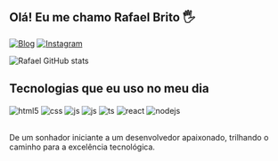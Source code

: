 ## Olá! Eu me chamo Rafael Brito 🖐️

[![Blog](https://img.shields.io/website?label=github.com/RafaTheMonk&style=for-the-badge&url=https://github.com/RafaTheMonk/)](https://github.com/RafaTheMonk)
[![Instagram](https://img.shields.io/badge/Instagram-E4405F?style=for-the-badge&logo=instagram&logoColor=white)](https://instagram.com/rafaelbritovaladares?igshid=MzNlNGNkZWQ4Mg==)


![Rafael GitHub stats](https://github-readme-stats.vercel.app/api?username=RafaTheMonk&show_icons=true&theme=dracula&count_private=true)

## Tecnologias que eu uso no meu dia

<div style="display: inline_block">
  <img align="center" alt="html5" src="https://img.shields.io/badge/HTML5-E34F26?style=for-the-badge&logo=html5&logoColor=white" />
  <img align="center" alt="css" src="https://img.shields.io/badge/CSS3-1572B6?style=for-the-badge&logo=css3&logoColor=white" />
  <img align="center" alt="js" src="https://img.shields.io/badge/JavaScript-F7DF1E?style=for-the-badge&logo=javascript&logoColor=black" />
  <img align="center" alt="js" src="https://img.shields.io/badge/PHP-777BB4?style=for-the-badge&logo=php&logoColor=white" />
  <img align="center" alt="ts" src="https://img.shields.io/badge/C-00599C?style=for-the-badge&logo=c&logoColor=white" />
  <img align="center" alt="react" src="https://img.shields.io/badge/React-20232A?style=for-the-badge&logo=react&logoColor=61DAFB" />
  <img align="center" alt="nodejs" src="https://img.shields.io/badge/Node.js-43853D?style=for-the-badge&logo=node.js&logoColor=white" />
</div><br/>

De um sonhador iniciante a um desenvolvedor apaixonado, trilhando o caminho para a excelência tecnológica.
